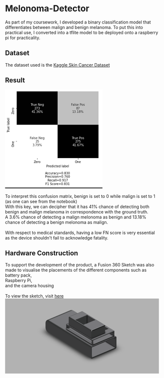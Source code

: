 # Melonoma-Detector
As part of my coursework, I developed a binary classification model that differentiates between malign and benign melanoma. To put this into practical use, I converted into a tflite model to be deployed onto a raspberry pi for practicality.

## Dataset
The dataset used is the [Kaggle Skin Cancer Dataset](https://www.kaggle.com/fanconic/skin-cancer-malignant-vs-benign)

## Result
![Confusion Matrix](https://github.com/TonyJacb/Melonoma-Detector/blob/main/conf_matrix.png)

To interpret this confusion matrix, benign is set to 0 while malign is set to 1 (as one can see from the notebook) <br>
With this key, we can decipher that it has 41% chance of detecting both benign and malign melanoma in correspondence with the ground truth. <br>
A 3.6% chance of detecting a malign melonoma as benign and 13.18% chance of detecting a benign melonoma as malign. <br>
<br>
With respect to medical standards, having a low FN score is very essential as the device shouldn't fail to acknowledge fatality.

## Hardware Construction
To support the development of the product, a Fusion 360 Sketch was also made to visualise the placements of the different components such as <br>
battery pack, <br>
Raspberry Pi, <br>
and the camera housing <br>
<br>
To view the sketch, visit [here](https://vitstudent1999.autodesk360.com/g/shares/SH919a0QTf3c32634dcf5523a9fcb74003ce) <br>
![Sketch](https://github.com/TonyJacb/Melonoma-Detector/blob/main/MedTech%20Project_snapshot.png)
